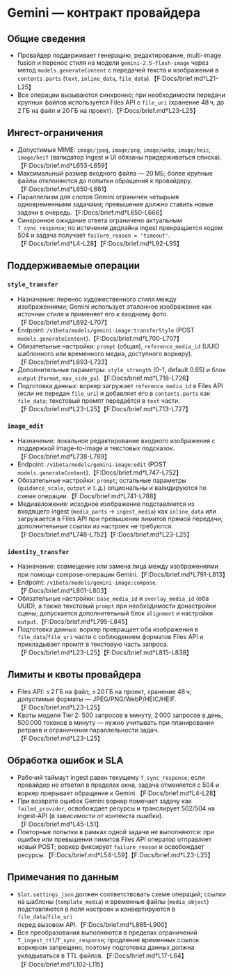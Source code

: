 # Gemini — контракт провайдера

## Общие сведения
- Провайдер поддерживает генерацию, редактирование, multi-image fusion и перенос стиля на модели `gemini-2.5-flash-image` через метод `models.generateContent` с передачей текста и изображений в `contents.parts` (`text`, `inline_data`, `file_data`).【F:Docs/brief.md†L21-L25】
- Все операции вызываются синхронно; при необходимости передачи крупных файлов используется Files API с `file_uri` (хранение 48 ч, до 2 ГБ на файл и 20 ГБ на проект).【F:Docs/brief.md†L23-L25】

## Ингест-ограничения
- Допустимые MIME: `image/jpeg`, `image/png`, `image/webp`, `image/heic`, `image/heif` (валидатор ingest и UI обязаны придерживаться списка).【F:Docs/brief.md†L653-L659】
- Максимальный размер входного файла — 20 МБ; более крупные файлы отклоняются до попытки обращения к провайдеру.【F:Docs/brief.md†L650-L661】
- Параллелизм для слотов Gemini ограничен четырьмя одновременными задачами; превышение должно ставить новые задачи в очередь.【F:Docs/brief.md†L650-L666】
- Синхронное ожидание ответа ограничено актуальным `T_sync_response`; по истечении дедлайна ingest прекращается кодом 504 и задача получает `failure_reason = 'timeout'`.【F:Docs/brief.md†L4-L28】【F:Docs/brief.md†L92-L95】

## Поддерживаемые операции
### `style_transfer`
- Назначение: перенос художественного стиля между изображениями; Gemini использует эталонное изображение как источник стиля и применяет его к входному фото.【F:Docs/brief.md†L692-L707】
- Endpoint: `/v1beta/models/gemini-image:transferStyle` (POST `models.generateContent`).【F:Docs/brief.md†L700-L707】
- Обязательные настройки: `prompt` (общая), `reference_media_id` (UUID шаблонного или временного медиа, доступного воркеру).【F:Docs/brief.md†L693-L733】
- Дополнительные параметры: `style_strength` (0–1, default 0.65) и блок `output` (`format`, `max_side_px`).【F:Docs/brief.md†L718-L726】
- Подготовка данных: воркер загружает `reference_media_id` в Files API (если не передан `file_uri`) и добавляет его в `contents.parts` как `file_data`; текстовый промпт передаётся в `text` части.【F:Docs/brief.md†L23-L25】【F:Docs/brief.md†L713-L727】

### `image_edit`
- Назначение: локальное редактирование входного изображения с поддержкой image-to-image и текстовых подсказок.【F:Docs/brief.md†L738-L789】
- Endpoint: `/v1beta/models/gemini-image:edit` (POST `models.generateContent`).【F:Docs/brief.md†L747-L752】
- Обязательные настройки: `prompt`; остальные параметры (`guidance_scale`, `output` и т. д.) опциональны и валидируются по схеме операции.【F:Docs/brief.md†L741-L788】
- Медиавложения: исходное изображение подставляется из входящего ingest (`media_parts` → `ingest_media`) как `inline_data` или загружается в Files API при превышении лимитов прямой передачи; дополнительные ссылки из настроек не требуются.【F:Docs/brief.md†L748-L752】【F:Docs/brief.md†L23-L25】

### `identity_transfer`
- Назначение: совмещение или замена лица между изображениями при помощи compose-операции Gemini.【F:Docs/brief.md†L791-L813】
- Endpoint: `/v1beta/models/gemini-image:compose`.【F:Docs/brief.md†L801-L803】
- Обязательные настройки: `base_media_id` и `overlay_media_id` (оба UUID), а также текстовый `prompt` при необходимости донастройки сцены; допускается дополнительный блок `alignment` и настройки `output`.【F:Docs/brief.md†L795-L845】
- Подготовка данных: воркер превращает оба изображения в `file_data`/`file_uri` части с соблюдением форматов Files API и прикладывает промпт в текстовую часть запроса.【F:Docs/brief.md†L23-L25】【F:Docs/brief.md†L815-L838】

## Лимиты и квоты провайдера
- Files API: ≤ 2 ГБ на файл, ≤ 20 ГБ на проект, хранение 48 ч; допустимые форматы — JPEG/PNG/WebP/HEIC/HEIF.【F:Docs/brief.md†L23-L25】
- Квоты модели Tier 2: 500 запросов в минуту, 2 000 запросов в день, 500 000 токенов в минуту — нужно учитывать при планировании ретраев и ограничении параллельности задач.【F:Docs/brief.md†L23-L25】

## Обработка ошибок и SLA
- Рабочий таймаут ingest равен текущему `T_sync_response`; если провайдер не ответил в пределах окна, задача отменяется с 504 и воркер прерывает обращение к Gemini.【F:Docs/brief.md†L4-L28】
- При возврате ошибок Gemini воркер помечает задачу как `failed_provider`, освобождает ресурсы и транслирует 502/504 на ingest-API (в зависимости от контекста ошибки).【F:Docs/brief.md†L45-L51】
- Повторные попытки в рамках одной задачи не выполняются: при ошибке или превышении лимитов Files API оператор отправляет новый POST; воркер фиксирует `failure_reason` и освобождает ресурсы.【F:Docs/brief.md†L54-L59】【F:Docs/brief.md†L23-L25】

## Примечания по данным
- `Slot.settings_json` должен соответствовать схеме операций; ссылки на шаблоны (`template_media`) и временные файлы (`media_object`) подставляются в поля настроек и конвертируются в `file_data`/`file_uri` перед вызовом API.【F:Docs/brief.md†L865-L900】
- Все преобразования выполняются в пределах ограничений `T_ingest_ttl`/`T_sync_response`; продление временных ссылок воркером запрещено, поэтому подготовка данных должна укладываться в TTL файлов.【F:Docs/brief.md†L17-L64】【F:Docs/brief.md†L102-L115】
